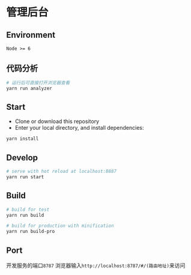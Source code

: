 # 管理后台

## Environment

`Node >= 6`

## 代码分析

``` bash
# 运行后可直接打开浏览器查看
yarn run analyzer
```
## Start

 - Clone or download this repository
 - Enter your local directory, and install dependencies:

``` bash
yarn install
```

## Develop

``` bash
# serve with hot reload at localhost:8887
yarn run start
```

## Build

``` bash
# build for test
yarn run build

# build for production with minification
yarn run build-pro
```

## Port

开发服务的端口`8787`
浏览器输入`http://localhost:8787/#/(路由地址)`来访问





